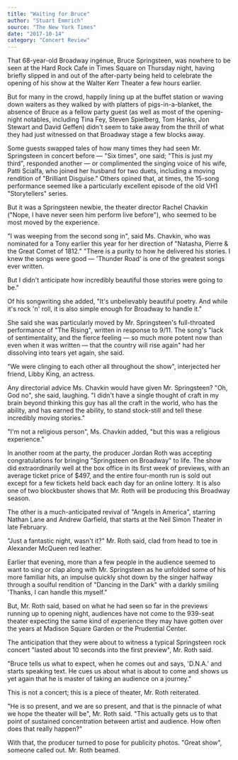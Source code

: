 ```yaml
---
title: "Waiting for Bruce"
author: "Stuart Emmrich"
source: "The New York Times"
date: "2017-10-14"
category: "Concert Review"
---
```


That 68-year-old Broadway ingénue, Bruce Springsteen, was nowhere to be seen at the Hard Rock Cafe in Times Square on Thursday night, having briefly slipped in and out of the after-party being held to celebrate the opening of his show at the Walter Kerr Theater a few hours earlier.

But for many in the crowd, happily lining up at the buffet station or waving down waiters as they walked by with platters of pigs-in-a-blanket, the absence of Bruce as a fellow party guest (as well as most of the opening-night notables, including Tina Fey, Steven Spielberg, Tom Hanks, Jon Stewart and David Geffen) didn't seem to take away from the thrill of what they had just witnessed on that Broadway stage a few blocks away.

Some guests swapped tales of how many times they had seen Mr. Springsteen in concert before — "Six times", one said; "This is just my third", responded another — or complimented the singing voice of his wife, Patti Scialfa, who joined her husband for two duets, including a moving rendition of "Brilliant Disguise." Others opined that, at times, the 15-song performance seemed like a particularly excellent episode of the old VH1 "Storytellers" series.

But it was a Springsteen newbie, the theater director Rachel Chavkin ("Nope, I have never seen him perform live before"), who seemed to be most moved by the experience.

"I was weeping from the second song in", said Ms. Chavkin, who was nominated for a Tony earlier this year for her direction of "Natasha, Pierre & the Great Comet of 1812." "There is a purity to how he delivered his stories. I knew the songs were good — 'Thunder Road' is one of the greatest songs ever written.

But I didn't anticipate how incredibly beautiful those stories were going to be."

Of his songwriting she added, "It's unbelievably beautiful poetry. And while it's rock 'n' roll, it is also simple enough for Broadway to handle it."

She said she was particularly moved by Mr. Springsteen's full-throated performance of "The Rising", written in response to 9/11. The song's "lack of sentimentality, and the fierce feeling — so much more potent now than even when it was written — that the country will rise again" had her dissolving into tears yet again, she said.

"We were clinging to each other all throughout the show", interjected her friend, Libby King, an actress.

Any directorial advice Ms. Chavkin would have given Mr. Springsteen? "Oh, God no", she said, laughing. "I didn't have a single thought of craft in my brain beyond thinking this guy has all the craft in the world, who has the ability, and has earned the ability, to stand stock-still and tell these incredibly moving stories."

"I'm not a religious person", Ms. Chavkin added, "but this was a religious experience."

In another room at the party, the producer Jordan Roth was accepting congratulations for bringing "Springsteen on Broadway" to life. The show did extraordinarily well at the box office in its first week of previews, with an average ticket price of $497, and the entire four-month run is sold out except for a few tickets held back each day for an online lottery. It is also one of two blockbuster shows that Mr. Roth will be producing this Broadway season.

The other is a much-anticipated revival of "Angels in America", starring Nathan Lane and Andrew Garfield, that starts at the Neil Simon Theater in late February.

"Just a fantastic night, wasn't it?" Mr. Roth said, clad from head to toe in Alexander McQueen red leather.

Earlier that evening, more than a few people in the audience seemed to want to sing or clap along with Mr. Springsteen as he unfolded some of his more familiar hits, an impulse quickly shot down by the singer halfway through a soulful rendition of "Dancing in the Dark" with a darkly smiling 'Thanks, I can handle this myself."

But, Mr. Roth said, based on what he had seen so far in the previews running up to opening night, audiences have not come to the 939-seat theater expecting the same kind of experience they may have gotten over the years at Madison Square Garden or the Prudential Center.

The anticipation that they were about to witness a typical Springsteen rock concert "lasted about 10 seconds into the first preview", Mr. Roth said.

"Bruce tells us what to expect, when he comes out and says, 'D.N.A.' and starts speaking text. He cues us about what is about to come and shows us yet again that he is master of taking an audience on a journey."

This is not a concert; this is a piece of theater, Mr. Roth reiterated.

"He is so present, and we are so present, and that is the pinnacle of what we hope the theater will be", Mr. Roth said. "This actually gets us to that point of sustained concentration between artist and audience. How often does that really happen?"

With that, the producer turned to pose for publicity photos. "Great show", someone called out. Mr. Roth beamed.
